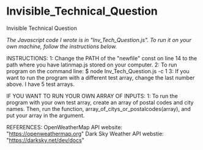 # Invisible_Technical_Question
Invisible Technical Question

*The Javascript code I wrote is in "Inv_Tech_Question.js". To run it on your own machine, follow the instructions below.*


INSTRUCTIONS:
1: Change the PATH of the "newfile" const on line 14 to the path where you have latinmap.js stored on your computer.
2: To run program on the command line: $ node Inv_Tech_Question.js -c 1
3: If you want to run the program with a different test array, change the last number above. I have 5 test arrays.


IF YOU WANT TO RUN YOUR OWN ARRAY OF INPUTS:
1: To run the program with your own test array, create an array of postal codes and city names. Then, run the function, array_of_citys_or_postalcodes(array), and put your array in the argument.



REFERENCES:
OpenWeatherMap API website: "https://openweathermap.org"
Dark Sky Weather API webstie: "https://darksky.net/dev/docs"

